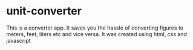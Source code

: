 # unit-converter

This is a converter app. It saves you the hassle of converting figures to meters, feet, liters etc and vice versa.
It was created using html, css and javascript
